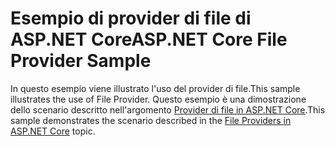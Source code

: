 # <a name="aspnet-core-file-provider-sample"></a><span data-ttu-id="3c476-101">Esempio di provider di file di ASP.NET Core</span><span class="sxs-lookup"><span data-stu-id="3c476-101">ASP.NET Core File Provider Sample</span></span>

<span data-ttu-id="3c476-102">In questo esempio viene illustrato l'uso del provider di file.</span><span class="sxs-lookup"><span data-stu-id="3c476-102">This sample illustrates the use of File Provider.</span></span> <span data-ttu-id="3c476-103">Questo esempio è una dimostrazione dello scenario descritto nell'argomento [Provider di file in ASP.NET Core](https://docs.microsoft.com/aspnet/core/fundamentals/file-providers).</span><span class="sxs-lookup"><span data-stu-id="3c476-103">This sample demonstrates the scenario described in the [File Providers in ASP.NET Core](https://docs.microsoft.com/aspnet/core/fundamentals/file-providers) topic.</span></span>
